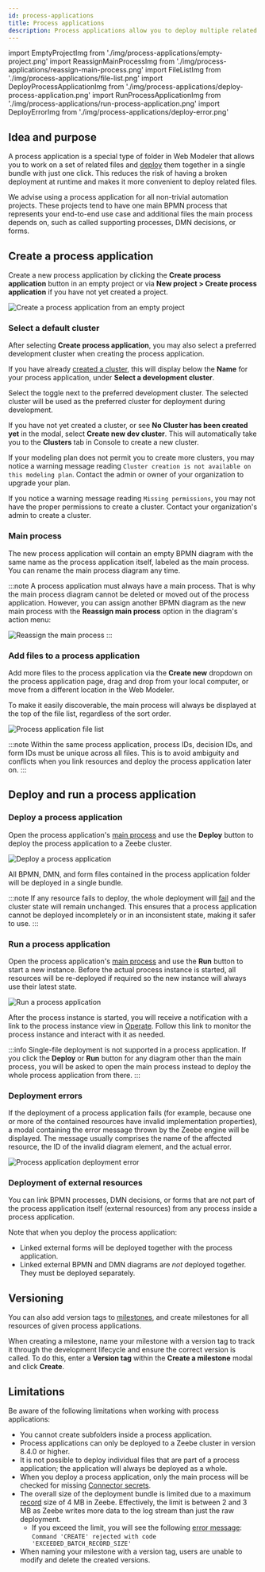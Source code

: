 ```yaml
---
id: process-applications
title: Process applications
description: Process applications allow you to deploy multiple related files together in a single bundle.
---
```


import EmptyProjectImg from './img/process-applications/empty-project.png'
import ReassignMainProcessImg from './img/process-applications/reassign-main-process.png'
import FileListImg from './img/process-applications/file-list.png'
import DeployProcessApplicationImg from './img/process-applications/deploy-process-application.png'
import RunProcessApplicationImg from './img/process-applications/run-process-application.png'
import DeployErrorImg from './img/process-applications/deploy-error.png'

## Idea and purpose

A process application is a special type of folder in Web Modeler that allows you to work on a set of related files and
[deploy](#deploy-and-run-a-process-application) them together in a single bundle with just one click.
This reduces the risk of having a broken deployment at runtime and makes it more convenient to deploy related files.

We advise using a process application for all non-trivial automation projects.
These projects tend to have one main BPMN process that represents your end-to-end use case and additional files the
main process depends on, such as called supporting processes, DMN decisions, or forms.

## Create a process application

Create a new process application by clicking the **Create process application** button in an empty project or via
**New project > Create process application** if you have not yet created a project.

<p><img src={EmptyProjectImg} alt="Create a process application from an empty project" /></p>

### Select a default cluster

After selecting **Create process application**, you may also select a preferred development cluster when creating the process application.

If you have already [created a cluster](/guides/create-cluster.md), this will display below the **Name** for your process application, under **Select a development cluster**.

Select the toggle next to the preferred development cluster. The selected cluster will be used as the preferred cluster for deployment during development.

If you have not yet created a cluster, or see **No Cluster has been created yet** in the modal, select **Create new dev cluster**. This will automatically take you to the **Clusters** tab in Console to create a new cluster.

If your modeling plan does not permit you to create more clusters, you may notice a warning message reading `Cluster creation is not available on this modeling plan`. Contact the admin or owner of your organization to upgrade your plan.

If you notice a warning message reading `Missing permissions`, you may not have the proper permissions to create a cluster. Contact your organization's admin to create a cluster.

### Main process

The new process application will contain an empty BPMN diagram with the same name as the process application itself, labeled as the main process. You can rename the main process diagram any time.

:::note
A process application must always have a main process.
That is why the main process diagram cannot be deleted or moved out of the process application.
However, you can assign another BPMN diagram as the new main process with the **Reassign main process** option in the
diagram's action menu:

<img src={ReassignMainProcessImg} alt="Reassign the main process" />
:::

### Add files to a process application

Add more files to the process application via the **Create new** dropdown on the process application page, drag and drop
from your local computer, or move from a different location in the Web Modeler.

To make it easily discoverable, the main process will always be displayed at the top of the file list, regardless of the sort order.

<p><img src={FileListImg} alt="Process application file list" /></p>

:::note
Within the same process application, process IDs, decision IDs, and form IDs must be unique across all files.
This is to avoid ambiguity and conflicts when you link resources and deploy the process application later on.
:::

## Deploy and run a process application

### Deploy a process application

Open the process application's [main process](#main-process) and use the **Deploy** button to deploy the process application to a Zeebe cluster.

<p><img src={DeployProcessApplicationImg} alt="Deploy a process application" /></p>

All BPMN, DMN, and form files contained in the process application folder will be deployed in a single bundle.

:::note
If any resource fails to deploy, the whole deployment will [fail](#deployment-errors) and the cluster state will remain unchanged.
This ensures that a process application cannot be deployed incompletely or in an inconsistent state, making it safer to use.
:::

### Run a process application

Open the process application's [main process](#main-process) and use the **Run** button to start a new instance.
Before the actual process instance is started, all resources will be re-deployed if required so the new instance
will always use their latest state.

<p><img src={RunProcessApplicationImg} alt="Run a process application" /></p>

After the process instance is started, you will receive a notification with a link to the process instance view in
[Operate](../../operate/operate-introduction.md).
Follow this link to monitor the process instance and interact with it as needed.

:::info
Single-file deployment is not supported in a process application.
If you click the **Deploy** or **Run** button for any diagram other than the main process, you will be asked to open the
main process instead to deploy the whole process application from there.
:::

### Deployment errors

If the deployment of a process application fails (for example, because one or more of the contained resources have invalid
implementation properties), a modal containing the error message thrown by the Zeebe engine will be displayed.
The message usually comprises the name of the affected resource, the ID of the invalid diagram element, and the actual error.

<p><img src={DeployErrorImg} style={{width: 680}} alt="Process application deployment error" /></p>

### Deployment of external resources

You can link BPMN processes, DMN decisions, or forms that are not part of the process application itself (external
resources) from any process inside a process application.

Note that when you deploy the process application:

- Linked external forms will be deployed together with the process application.
- Linked external BPMN and DMN diagrams are _not_ deployed together. They must be deployed separately.

## Versioning

You can also add version tags to [milestones](/components/modeler/web-modeler/milestones.md), and create milestones for all resources of given process applications.

When creating a milestone, name your milestone with a version tag to track it through the development lifecycle and ensure the correct version is called. To do this, enter a **Version tag** within the **Create a milestone** modal and click **Create**.

## Limitations

Be aware of the following limitations when working with process applications:

- You cannot create subfolders inside a process application.
- Process applications can only be deployed to a Zeebe cluster in version 8.4.0 or higher.
- It is not possible to deploy individual files that are part of a process application; the application will always be deployed as a whole.
- When you deploy a process application, only the main process will be checked for missing [Connector secrets](../../console/manage-clusters/manage-secrets.md).
- The overall size of the deployment bundle is limited due to a maximum [record](../../zeebe/technical-concepts/internal-processing.md) size of 4 MB in Zeebe.
  Effectively, the limit is between 2 and 3 MB as Zeebe writes more data to the log stream than just the raw deployment.
  - If you exceed the limit, you will see the following [error message](#deployment-errors):  
    `Command 'CREATE' rejected with code 'EXCEEDED_BATCH_RECORD_SIZE'`
- When naming your milestone with a version tag, users are unable to modify and delete the created versions.
